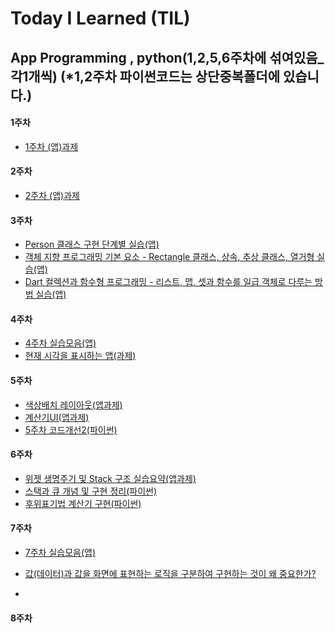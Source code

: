 # Today I Learned (TIL)

## App Programming , python(1,2,5,6주차에 섞여있음_각1개씩)          (*1,2주차 파이썬코드는 상단중복폴더에 있습니다.)

#### 1주차
- [1주차 (앱)과제](../main/1주차%20과제.md)

#### 2주차
- [2주차 (앱)과제](../main/2주차과제.md)

#### 3주차
- [Person 클래스 구현 단계별 실습(앱)](../main/App%20Programming/3주차/Person%20클래스%20구현%20단계별%20실습.md)
- [객체 지향 프로그래밍 기본 요소 - Rectangle 클래스, 상속, 추상 클래스, 열거형 실습(앱)](./App%20Programming/3주차/객체%20지향%20프로그래밍%20기본%20요소%20-%20Rectangle%20클래스,%20상속,%20추상%20클래스,%20열거형%20실습.md)
- [Dart 컬렉션과 함수형 프로그래밍 - 리스트, 맵, 셋과 함수를 일급 객체로 다루는 방법 실습(앱)](./App%20Programming/3주차/Dart%20컬렉션과%20함수형%20프로그래밍%20-%20리스트,%20맵,%20셋과%20함수를%20일급%20객체로%20다루는%20방법%20실습.md)

#### 4주차
- [4주차 실습모음(앱)](../main/App%20Programming/4주차/4주차%20실습모음.md)
- [현재 시각을 표시하는 앱(과제)](../main/App%20Programming/4주차/현재%20시각을%20표시하는%20앱(과제).md)

#### 5주차
- [색상배치 레이아웃(앱과제)](../main/App%20Programming/5주차/색상배치%20레이아웃(과제).md)
- [계산기UI(앱과제)](../main/App%20Programming/5주차/계산기UI(과제).md)
- [5주차 코드개선2(파이썬)](../main/App%20Programming/5주차/5주차%20코드개선2(파이썬).md)

#### 6주차
- [위젯 생명주기 및 Stack 구조 실습요약(앱과제)](../main/App%20Programming/6주차/위젯%20생명주기%20및%20Stack구조%20실습요약(과제).md)
- [스택과 큐 개념 및 구현 정리(파이썬)](../main/App%20Programming/6주차/스택과%20큐%20개념%20및%20구현%20정리(파이썬).md)
- [후위표기법 계산기 구현(파이썬)](../main/App%20Programming/6주차/후위표기법%20계산기%20구현(파이썬).md)

#### 7주차
- [7주차 실습모음(앱)](../main/App%20Programming/7주차/7주차%20실습모음(앱).md)
- [값(데이터)과 값을 화면에 표현하는 로직을 구분하여 구현하는 것이 왜 중요한가?](../main/App%20Programming/7주차/값데이터과%20값을%20화면에%20표현하는%20로직을%20구분하여%20구현하는%20것이%20왜%20중요한가%20(앱과제).md)


-                                                                                                                                              
#### 8주차

